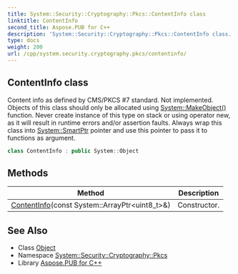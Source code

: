 ```yaml
---
title: System::Security::Cryptography::Pkcs::ContentInfo class
linktitle: ContentInfo
second_title: Aspose.PUB for C++
description: 'System::Security::Cryptography::Pkcs::ContentInfo class. Content info as defined by CMS/PKCS #7 standard. Not implemented. Objects of this class should only be allocated using System::MakeObject() function. Never create instance of this type on stack or using operator new, as it will result in runtime errors and/or assertion faults. Always wrap this class into System::SmartPtr pointer and use this pointer to pass it to functions as argument in C++.'
type: docs
weight: 200
url: /cpp/system.security.cryptography.pkcs/contentinfo/
---
```

## ContentInfo class


Content info as defined by CMS/PKCS #7 standard. Not implemented. Objects of this class should only be allocated using [System::MakeObject()](../../system/makeobject/) function. Never create instance of this type on stack or using operator new, as it will result in runtime errors and/or assertion faults. Always wrap this class into [System::SmartPtr](../../system/smartptr/) pointer and use this pointer to pass it to functions as argument.

```cpp
class ContentInfo : public System::Object
```

## Methods

| Method | Description |
| --- | --- |
| [ContentInfo](./contentinfo/)(const System::ArrayPtr\<uint8_t\>\&) | Constructor. |
## See Also

* Class [Object](../../system/object/)
* Namespace [System::Security::Cryptography::Pkcs](../)
* Library [Aspose.PUB for C++](../../)

